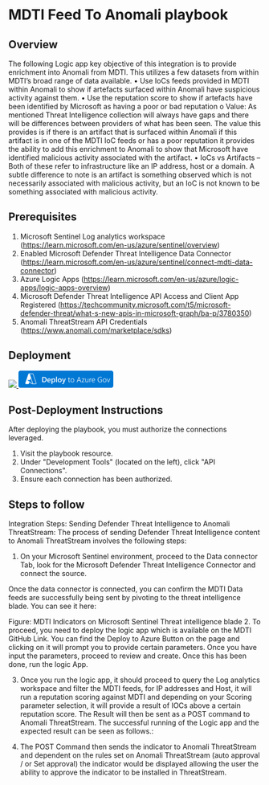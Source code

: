 # MDTI Feed To Anomali playbook

## Overview
The following Logic app key objective of this integration is to provide enrichment into Anomali from MDTI. This utilizes a few datasets from within MDTI’s broad range of data available. 
•	Use IoCs feeds provided in MDTI within Anomali to show if artefacts surfaced within Anomali have suspicious activity against them.
•	Use the reputation score to show if artefacts have been identified by Microsoft as having a poor or bad reputation
o	Value: As mentioned Threat Intelligence collection will always have gaps and there will be differences between providers of what has been seen. The value this provides is if there is an artifact that is surfaced within Anomali if this artifact is in one of the MDTI IoC feeds or has a poor reputation it provides the ability to add this enrichment to Anomali to show that Microsoft have identified malicious activity associated with the artifact.
•	IoCs vs Artifacts – Both of these refer to infrastructure like an IP address, host or a domain. A subtle difference to note is an artifact is something observed which is not necessarily associated with malicious activity, but an IoC is not known to be something associated with malicious activity. 


## Prerequisites
1.	Microsoft Sentinel Log analytics workspace (https://learn.microsoft.com/en-us/azure/sentinel/overview)
2.	Enabled Microsoft Defender Threat Intelligence Data Connector (https://learn.microsoft.com/en-us/azure/sentinel/connect-mdti-data-connector)
3.	Azure Logic Apps (https://learn.microsoft.com/en-us/azure/logic-apps/logic-apps-overview)
4.	Microsoft Defender Threat Intelligence API Access and Client App Registered (https://techcommunity.microsoft.com/t5/microsoft-defender-threat/what-s-new-apis-in-microsoft-graph/ba-p/3780350)
5.	Anomali ThreatStream API Credentials (https://www.anomali.com/marketplace/sdks)


## Deployment


<a href="https://portal.azure.com/#create/Microsoft.Template/uri/https%3A%2F%2Fraw.githubusercontent.com%2FAzure%MDTI-Solutions%2FMDTIPlaybooks%2FMDTIFeed-Anomali%2Fazuredeploy.json"
target="_blank">
    <img src="https://aka.ms/deploytoazurebutton"/>
</a>
<a href="https://portal.azure.com/#create/Microsoft.Template/uri/https%3A%2F%2Fraw.githubusercontent.com%2FAzure%MDTI-Solutions%2FMDTIPlaybooks%2FMDTIFeed-Anomali%2Fazuredeploy.json"
target="_blank">
    <img src="https://raw.githubusercontent.com/Azure/azure-quickstart-templates/master/1-CONTRIBUTION-GUIDE/images/deploytoazuregov.png"/>
</a>

## Post-Deployment Instructions
After deploying the playbook, you must authorize the connections leveraged.

1. Visit the playbook resource.
2. Under "Development Tools" (located on the left), click "API Connections".
3. Ensure each connection has been authorized.


## Steps to follow 
Integration Steps: Sending Defender Threat Intelligence to Anomali ThreatStream:
The process of sending Defender Threat Intelligence content to Anomali ThreatStream involves the following steps:
1.	On your Microsoft Sentinel environment, proceed to the Data connector Tab, look for the Microsoft Defender Threat Intelligence Connector and connect the source.
 
Once the data connector is connected, you can confirm the MDTI Data feeds are successfully being sent by pivoting to the threat intelligence blade. You can see it here: 
 
Figure: MDTI Indicators on Microsoft Sentinel Threat intelligence blade
2.	To proceed, you need to deploy the logic app which is available on the MDTI GitHub Link. You can find the Deploy to Azure Button on the page and clicking on it will prompt you to provide certain parameters.
 Once you have input the parameters, proceed to review and create. Once this has been done, run the logic App. 

3.	Once you run the logic app, it should proceed to query the Log analytics workspace and filter the MDTI feeds, for IP addresses and Host, it will run a reputation scoring against MDTI and depending on your Scoring parameter selection, it will provide a result of IOCs above a certain reputation score. The Result will then be sent as a POST command to Anomali ThreatStream. The successful running of the Logic app and the expected result can be seen as follows.:
 	 
4. The POST Command then sends the indicator to Anomali ThreatStream and dependent on the rules set on Anomali ThreatStream (auto approval / or Set approval) the indicator would be displayed allowing the user the ability to approve the indicator to be installed in ThreatStream.
 



